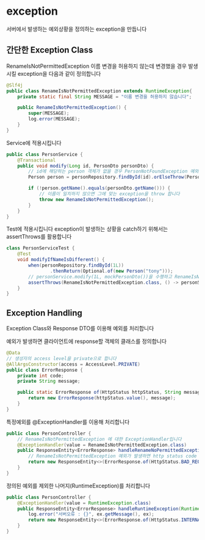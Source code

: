 
# exception

서버에서 발생하는 예외상황을 정의하는 exception을 만듭니다

## 간단한 Exception Class

RenameIsNotPermittedException 이름 변경을 허용하지 않는데 변경했을 경우 발생시킬 exception을 다음과 같이 정의합니다
```java
@Slf4j
public class RenameIsNotPermittedException extends RuntimeException{
    private static final String MESSAGE = "이름 변경을 허용하지 않습니다";

    public RenameIsNotPermittedException() {
        super(MESSAGE);
        log.error(MESSAGE);
    }
}
```

Service에 적용시킵니다

```java
public class PersonService {
    @Transactional
    public void modify(Long id, PersonDto personDto) {
        // id에 해당하는 person 객체가 없을 경우 PersonNotFoundException 예외를 throw 합니다
        Person person = personRepository.findById(id).orElseThrow(PersonNotFoundException::new);

        if (!person.getName().equals(personDto.getName())) {
            // 이름이 일치하지 않으면 그에 맞는 exception을 throw 합니다
            throw new RenameIsNotPermittedException();
        }
    }
}
```

Test에 적용시킵니다
exception이 발생하는 상황을 catch하기 위해서는 assertThrows를 활용합니다
```java
class PersonServiceTest {
    @Test
    void modifyIfNameIsDifferent() {
        when(personRepository.findById(1L))
                .thenReturn(Optional.of(new Person("tony")));
        // personService.modify(1L, mockPersonDto())을 수행하고 RenameIsNotPermittedException 예외가 발생해야 테스트가 정상통과됩니다
        assertThrows(RenameIsNotPermittedException.class, () -> personService.modify(1L, mockPersonDto()));
    }
}
```

## Exception Handling

Exception Class와 Response DTO를 이용해 예외를 처리합니다

예외가 발생하면 클라이언트에 response할 객체의 클래스를 정의합니다

```java
@Data
// 생성자의 access level을 private으로 합니다
@AllArgsConstructor(access = AccessLevel.PRIVATE)
public class ErrorResponse {
    private int code;
    private String message;

    public static ErrorResponse of(HttpStatus httpStatus, String message) {
        return new ErrorResponse(httpStatus.value(), message);
    }
}
```

특정예외를 @ExceptionHandler를 이용해 처리합니다

```java
public class PersonController {
    // RenameIsNotPermittedException 에 대한 ExceptionHandler입니다
    @ExceptionHandler(value = RenameIsNotPermittedException.class)
    public ResponseEntity<ErrorResponse> handleRenameNoPermittedException(RenameIsNotPermittedException ex) {
        // RenameIsNotPermittedException 예외가 발생하면 http status code 400(bad request)와 그 메세지를 ResponseEntity에 담아 반환합니다
        return new ResponseEntity<>(ErrorResponse.of(HttpStatus.BAD_REQUEST, ex.getMessage()), HttpStatus.BAD_REQUEST);
    }
}
```

정의된 예외를 제외한 나머지(RuntimeException)를 처리합니다

```java
public class PersonController {
    @ExceptionHandler(value = RuntimeException.class)
    public ResponseEntity<ErrorResponse> handleRuntimeException(RuntimeException ex) {
        log.error("서버오류 : {}", ex.getMessage(), ex);
        return new ResponseEntity<>(ErrorResponse.of(HttpStatus.INTERNAL_SERVER_ERROR, "알 수 없는 서버 오류가 발생하였습니다"), HttpStatus.INTERNAL_SERVER_ERROR);
    }
}
```

